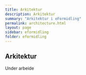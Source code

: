 ```yaml
---
title: Arkitektur
description: Arkitektur
summary: "Arkitektur i eFormidling"
permalink: architecture.html
layout: page
sidebar: eformidling
folder: eformidling
---
```


## Arkitektur

Under arbeide